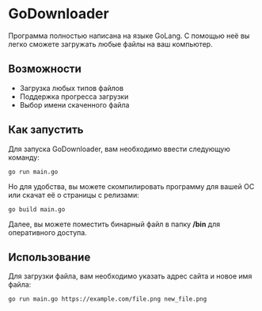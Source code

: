 # GoDownloader
Программа полностью написана на языке GoLang. С помощью неё вы легко сможете загружать любые файлы на ваш компьютер.

## Возможности
* Загрузка любых типов файлов
* Поддержка прогресса загрузки
* Выбор имени скаченного файла

## Как запустить
Для запуска GoDownloader, вам необходимо ввести следующую команду:
```
go run main.go
```
Но для удобства, вы можете скомпилировать программу для вашей ОС или скачат её о страницы с релизами:
```
go build main.go
```
Далее, вы можете поместить бинарный файл в папку **/bin** для оперативного доступа.

## Использование
Для загрузки файла, вам необходимо указать адрес сайта и новое имя файла:
```
go run main.go https://example.com/file.png new_file.png
```
